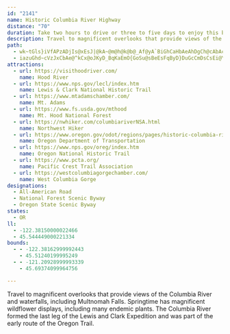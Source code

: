 ```yaml
---
id: "2141"
name: Historic Columbia River Highway
distance: "70"
duration: Take two hours to drive or three to five days to enjoy this byway.
description: Travel to magnificent overlooks that provide views of the Columbia River and waterfalls, including Multnomah Falls. Springtime has magnificent wildflower displays, including many endemic plants. The Columbia River formed the last leg of the Lewis and Clark Expedition and was part of the early route of the Oregon Trail.
path:
  - wk~tGls}iVfAPzADjIs@xEsJ|@kA~@m@h@k@b@_Af@yA`BiGhCaHbAeAhDgCh@cAbAcC~@wAvEoEhCwAr@Kn@DhDpBr@VpCN`BMdJsB~Dm@tXIjAa@d@e@fDsFrA{AfA}@rI}ChAQpDClBXnDbA~G`CjBdAxGxGhAn@`BGtAm@d@]`AaBn@mBt@gCb@eCNkB?yBCaAQgAc@wAyA{BqEeF{GiLqAyCsAsDiB_JiB{Gi@sDY}KcBwQUyDIcDLkI`@qD|AyFx@cBj@i@bB{@v@}@j@{AHyBc@{Fi@eCy@_C_AoBkGmLq@yBSeASuCFme@F_AsJoXc@yBKgATwEOcAiB_JmEuM}AuFy@kBoD_Cs@u@_EwFw@aBcAyEoBiPMkBLcBDwFy@{Jy@uFoAaEiGeOgA{CmEoYaL{m@Y}AEiADoCrAoU\gDNk@hHgLh@iCnAsNBmBC_GIgD[aBcA_CU_A]_GUiAcAsCcG_Ny@{BsB_LY{BBe^`AmCzB_Et@gBj@kCtAkMJqCCaAg@yEWmAiA{JcAsCsAmBkAu@m@SwGy@wCmAiDaCk@IaBTe@Cc@a@k@yAkAeB]mADeEOq@q@}AaAw@SEa@Js@x@i@J_@_@O_@C_@Hk@Ra@t@E`EJ`@WJYCe@MYeBqAKa@CyBIs@_@q@I_A?u@r@mAd@WpCQPMX_@Hq@IuB@m@\q@^Wb@GxB`Ad@Ap@SdByBnAqB|@m@v@Gl@k@Nq@v@u@Zk@lAmFN_@xCmBDQKYc@YiBe@i@m@Yy@c@eBEy@b@cOOg@_@W_@FS\El@D|CO`@YXa@?Y_@C_A`@mB?g@K_@_@Qa@RWx@Er@H~CC~Ca@rAg@f@UBYQMa@Bs@\sCEcDWmBOy@_ByC}E}QIkB@iAJi@Ci@Se@qAcBg@cB_@qCOuFSqCBgA^_C?q@mCeRi@sCU_@o@kDcEePi@eBs@mAIi@EgAHmB^kDDyBEmBi@oHUkAYgAqDuI_HmKiAaCaBmFoC_FsAoBkAu@]y@i@o@iAcAo@gAgB_@u@yAOa@]qB_AgB[}@cBqPmAmC[kAe@oFmAkCeFoIqAyCsBmGmB{HeAeGmAiDUkBi@oCe@qA}@wBo@i@wAX{@O}@uAoAsDyD_GmEoFqGgJmDoEe@cB}@UoAqAcAgBcEaJ}CaG_CyDcQw\oBwB_@uAW{Cy@mCU]iCmBsJ_J}@mAc@_B}Dq[yBaKwGoQyBaHSaAE_AD{C{@}Cc@iCK_BGuJb@gL^mFYeBe@mGGuCm@kFD_BEsAm@{CI}A?i@Lk@nAmERyAF_CU{FOaAiAiCyCeVsA_JcBySyCoOgDqWsF}g@qBoK_DsK}GwYmDwYmBiH_HmOwAoF_AsEY{HwAuH_FuTmDcRYeCOkBk@eWVmGFaDSwAiBaF}@aGY{Gk@wCkHsVwLuUsA{DmCmL}AaGo@qAiB{BqM{LsA_DOy@_A{Km@sE_@iAs@}AiCgCHeAI_@c@Yw@Gm@W}AyA}J}PmCgFmFaLo@_BmBmGiCuFs@qBsCqJoEiRwBkNiB}QyAoVyAeLi@cG_@}FIoT?m_@
  - iazuGhd~cVzJxCbAe@^kCx@oJKyD_BqKaEmO{GoSu@sBeEsFqByD}DuGcCmDsCsEi@YyA[m@_@Ue@yCaLEk@?gBPaB`J{L^iAb@iEHi@Z{@bFoIj@wAHaC@qTCki@O_Bo@o@m@K{ARo@CSGe@m@yAyFGkAb@mBBm@Ck@Km@cAmDwHaSyAoE}@gHeBuGSqA?k@NmAb@kA^[~Am@x@kAvDcOJc@X[l@Wn@D~BfBb@Jz@GVST_@RwA?oGI_HUuE?qAJmBNm@b@yAn@y@tGsG^m@h@mAtBkGNeACmBaF_{ACyDZaG`@cCdJu[f@qAX_@dAm@rY}Cp@PRVtAtCfHxEx@Jt@O^s@Ro@D]Cy@Ku@_B}EcAcECsAd@mEEsOYeBc@g@kBy@s@s@_@e@kA_CWU_DoB]i@oBeFYa@iAkA_C{@yBEw@]e@mAEa@BcAPsAZ{@N]bAy@P_@`@gBTQ\G^@d@Pb@^NZ@\ClBJjAdAr@lARt@ElBu@Ts@?c@Ie@WUWI}C^WGSYIw@Pg@VKxADpDj@d@ExBe@nAe@|De@|AoAZEhCZpBJZE^_@HoAa@}BCgAXgCjAkF?e@I_@KS]Ia@TSx@UxBMf@u@~@_A^i@De@Mc@S_@k@_AmBwB_Ci@qBQ_@_Au@c@m@Sq@EaB^cBXa@TERDZd@BTM|AFd@JXRLX?t@QTBbA^bA?h@q@Zq@NuBbB_DNgBBgFCyDr@oI?sCE_Bi@eF?gA^sN~Em\tEoY~A}FzGoT\}A|@iFzDke@vDiVPgCDuFDwBLuAxCiTh@wEbA}L^qb@TmBbBiGz@_CvDyDx@gAh@yAb@_C^eF^iB|AeEnA_E|CiMrCcHXqANeBNuH?_EEeAcA}HC}Bb@cDnA_G|@aDp@iAhBmAv@Ot@Cr@JtLzCh@?tAg@f@m@j@yAb@yCHeB}@oLEgBN}Ad@aBp@mAz@gA~AoAxAu@bDYbS_Abf@YbBQbBe@xCuAfBqAnAqAxCiEx@k@lD_An@GbAFx@\~@x@fEhGhB~ClCrGzA`C~M`Nn@f@r@VlDLbCGrC]nBg@hQyIbBKxDBfDMpG_ArE}AxAo@
attractions:
  - url: https://visithoodriver.com/
    name: Hood River
  - url: https://www.nps.gov/lecl/index.htm
    name: Lewis & Clark National Historic Trail
  - url: https://www.mtadamschamber.com/
    name: Mt. Adams
  - url: https://www.fs.usda.gov/mthood
    name: Mt. Hood National Forest
  - url: https://nwhiker.com/columbiariverNSA.html
    name: Northwest Hiker
  - url: https://www.oregon.gov/odot/regions/pages/historic-columbia-river-highway.aspx
    name: Oregon Department of Transportation
  - url: https://www.nps.gov/oreg/index.htm
    name: Oregon National Historic Trail
  - url: https://www.pcta.org/
    name: Pacific Crest Trail Association
  - url: https://westcolumbiagorgechamber.com/
    name: West Columbia Gorge
designations:
  - All-American Road
  - National Forest Scenic Byway
  - Oregon State Scenic Byway
states:
  - OR
ll:
  - -122.38150000022466
  - 45.544449000221334
bounds:
  - - -122.38162999992443
    - 45.51240199995249
  - - -121.20928999993339
    - 45.69374099964756

---
```


Travel to magnificent overlooks that provide views of the Columbia River and waterfalls, including Multnomah Falls. Springtime has magnificent wildflower displays, including many endemic plants. The Columbia River formed the last leg of the Lewis and Clark Expedition and was part of the early route of the Oregon Trail.
